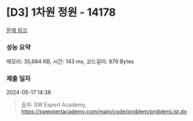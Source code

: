 # [D3] 1차원 정원 - 14178 

[문제 링크](https://swexpertacademy.com/main/code/problem/problemDetail.do?contestProbId=AX_N3oSqcyUDFARi) 

### 성능 요약

메모리: 35,684 KB, 시간: 143 ms, 코드길이: 879 Bytes

### 제출 일자

2024-05-17 14:38



> 출처: SW Expert Academy, https://swexpertacademy.com/main/code/problem/problemList.do